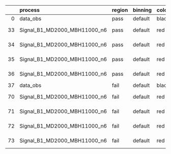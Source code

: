 |    | process                      | region   | binning   | color   | process_type   |   scale | variation   | source_filename                                                       | source_histname    | alias                        | title     |   combine_idx |     lnN |   shapes | syst_type   | direction   | variation_alias   |
|---:|:-----------------------------|:---------|:----------|:--------|:---------------|--------:|:------------|:----------------------------------------------------------------------|:-------------------|:-----------------------------|:----------|--------------:|--------:|---------:|:------------|:------------|:------------------|
|  0 | data_obs                     | pass     | default   | black   | DATA           |       1 | nominal     | ./histograms_for_2DAlphabet_v18//BH_Data.root                         | hpass              | Data                         | Data      |           nan | nan     |      nan | nan         | nan         | nan               |
| 33 | Signal_B1_MD2000_MBH11000_n6 | pass     | default   | red     | SIGNAL         |       1 | lumi        | ./histograms_for_2DAlphabet_v18//BH_Signal_B1_MD2000_MBH11000_n6.root | hpass              | Signal_B1_MD2000_MBH11000_n6 | BH signal |           nan |   1.016 |      nan | lnN         | nan         | nan               |
| 34 | Signal_B1_MD2000_MBH11000_n6 | pass     | default   | red     | SIGNAL         |       1 | SVM         | ./histograms_for_2DAlphabet_v18//BH_Signal_B1_MD2000_MBH11000_n6.root | hpass_SVMsyst_up   | Signal_B1_MD2000_MBH11000_n6 | BH signal |           nan | nan     |        1 | shapes      | Up          | SVMsyst           |
| 35 | Signal_B1_MD2000_MBH11000_n6 | pass     | default   | red     | SIGNAL         |       1 | SVM         | ./histograms_for_2DAlphabet_v18//BH_Signal_B1_MD2000_MBH11000_n6.root | hpass_SVMsyst_down | Signal_B1_MD2000_MBH11000_n6 | BH signal |           nan | nan     |        1 | shapes      | Down        | SVMsyst           |
| 36 | Signal_B1_MD2000_MBH11000_n6 | pass     | default   | red     | SIGNAL         |       1 | nominal     | ./histograms_for_2DAlphabet_v18//BH_Signal_B1_MD2000_MBH11000_n6.root | hpass              | Signal_B1_MD2000_MBH11000_n6 | BH signal |           nan | nan     |      nan | nan         | nan         | nan               |
| 37 | data_obs                     | fail     | default   | black   | DATA           |       1 | nominal     | ./histograms_for_2DAlphabet_v18//BH_Data.root                         | hfail              | Data                         | Data      |           nan | nan     |      nan | nan         | nan         | nan               |
| 70 | Signal_B1_MD2000_MBH11000_n6 | fail     | default   | red     | SIGNAL         |       1 | lumi        | ./histograms_for_2DAlphabet_v18//BH_Signal_B1_MD2000_MBH11000_n6.root | hfail              | Signal_B1_MD2000_MBH11000_n6 | BH signal |           nan |   1.016 |      nan | lnN         | nan         | nan               |
| 71 | Signal_B1_MD2000_MBH11000_n6 | fail     | default   | red     | SIGNAL         |       1 | SVM         | ./histograms_for_2DAlphabet_v18//BH_Signal_B1_MD2000_MBH11000_n6.root | hfail_SVMsyst_up   | Signal_B1_MD2000_MBH11000_n6 | BH signal |           nan | nan     |        1 | shapes      | Up          | SVMsyst           |
| 72 | Signal_B1_MD2000_MBH11000_n6 | fail     | default   | red     | SIGNAL         |       1 | SVM         | ./histograms_for_2DAlphabet_v18//BH_Signal_B1_MD2000_MBH11000_n6.root | hfail_SVMsyst_down | Signal_B1_MD2000_MBH11000_n6 | BH signal |           nan | nan     |        1 | shapes      | Down        | SVMsyst           |
| 73 | Signal_B1_MD2000_MBH11000_n6 | fail     | default   | red     | SIGNAL         |       1 | nominal     | ./histograms_for_2DAlphabet_v18//BH_Signal_B1_MD2000_MBH11000_n6.root | hfail              | Signal_B1_MD2000_MBH11000_n6 | BH signal |           nan | nan     |      nan | nan         | nan         | nan               |
